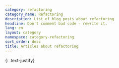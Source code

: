```yaml
---
category: refactoring
category_name: Refactoring
description: List of blog posts about refactoring
headline: Don't comment bad code - rewrite it.
lang: en
layout: category
namespace: category-refactoring
sort_order: desc
title: Articles about refactoring
---
```


{: .text-justify}
